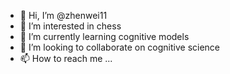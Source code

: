 - 👋 Hi, I’m @zhenwei11
- 👀 I’m interested in chess
- 🌱 I’m currently learning cognitive models
- 💞️ I’m looking to collaborate on cognitive science
- 📫 How to reach me ...

<!---
zhenwei11/zhenwei11 is a ✨ special ✨ repository because its `README.md` (this file) appears on your GitHub profile.
You can click the Preview link to take a look at your changes.
--->
